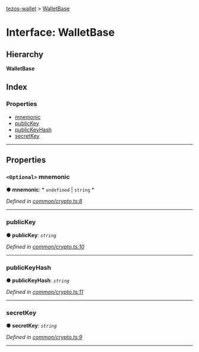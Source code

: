 [tezos-wallet](../README.md) > [WalletBase](../interfaces/walletbase.md)

# Interface: WalletBase

## Hierarchy

**WalletBase**

## Index

### Properties

* [mnemonic](walletbase.md#mnemonic)
* [publicKey](walletbase.md#publickey)
* [publicKeyHash](walletbase.md#publickeyhash)
* [secretKey](walletbase.md#secretkey)

---

## Properties

<a id="mnemonic"></a>

### `<Optional>` mnemonic

**● mnemonic**: * `undefined` &#124; `string`
*

*Defined in [common/crypto.ts:8](https://github.com/simplestaking/tezos-wallet/blob/ab7aece/src/common/crypto.ts#L8)*

___
<a id="publickey"></a>

###  publicKey

**● publicKey**: *`string`*

*Defined in [common/crypto.ts:10](https://github.com/simplestaking/tezos-wallet/blob/ab7aece/src/common/crypto.ts#L10)*

___
<a id="publickeyhash"></a>

###  publicKeyHash

**● publicKeyHash**: *`string`*

*Defined in [common/crypto.ts:11](https://github.com/simplestaking/tezos-wallet/blob/ab7aece/src/common/crypto.ts#L11)*

___
<a id="secretkey"></a>

###  secretKey

**● secretKey**: *`string`*

*Defined in [common/crypto.ts:9](https://github.com/simplestaking/tezos-wallet/blob/ab7aece/src/common/crypto.ts#L9)*

___

